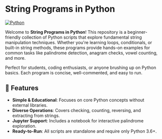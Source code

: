# String Programs in Python

[![Python](https://img.shields.io/badge/Python-3.6%2B-blue?logo=python&logoColor=white)](https://www.python.org/)

Welcome to **String Programs in Python**! This repository is a beginner-friendly collection of Python scripts that explore fundamental string manipulation techniques. Whether you're learning loops, conditionals, or built-in string methods, these programs provide hands-on examples for common tasks like palindrome detection, anagram checks, vowel counting, and more.

Perfect for students, coding enthusiasts, or anyone brushing up on Python basics. Each program is concise, well-commented, and easy to run.

## 🚀 Features
- **Simple & Educational**: Focuses on core Python concepts without external libraries.
- **Diverse Operations**: Covers checking, counting, reversing, and extracting from strings.
- **Jupyter Support**: Includes a notebook for interactive palindrome exploration.
- **Ready-to-Run**: All scripts are standalone and require only Python 3.6+.

